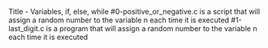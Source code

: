 Title - Variables, if, else, while
#0-positive_or_negative.c is a script that will assign a random number to the variable n each time it is executed
#1-last_digit.c is a program that will assign a random number to the variable n each time it is executed
